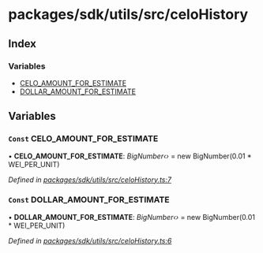 # packages/sdk/utils/src/celoHistory

## Index

### Variables

* [CELO\_AMOUNT\_FOR\_ESTIMATE](_packages_sdk_utils_src_celohistory_.md#const-celo_amount_for_estimate)
* [DOLLAR\_AMOUNT\_FOR\_ESTIMATE](_packages_sdk_utils_src_celohistory_.md#const-dollar_amount_for_estimate)

## Variables

### `Const` CELO\_AMOUNT\_FOR\_ESTIMATE

• **CELO\_AMOUNT\_FOR\_ESTIMATE**: _BigNumber‹›_ = new BigNumber\(0.01 \* WEI\_PER\_UNIT\)

_Defined in_ [_packages/sdk/utils/src/celoHistory.ts:7_](https://github.com/celo-org/celo-monorepo/blob/master/packages/sdk/utils/src/celoHistory.ts#L7)

### `Const` DOLLAR\_AMOUNT\_FOR\_ESTIMATE

• **DOLLAR\_AMOUNT\_FOR\_ESTIMATE**: _BigNumber‹›_ = new BigNumber\(0.01 \* WEI\_PER\_UNIT\)

_Defined in_ [_packages/sdk/utils/src/celoHistory.ts:6_](https://github.com/celo-org/celo-monorepo/blob/master/packages/sdk/utils/src/celoHistory.ts#L6)

